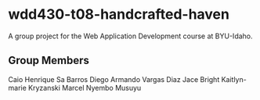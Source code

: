 # wdd430-t08-handcrafted-haven
A group project for the Web Application Development course at BYU-Idaho.

## Group Members
Caio Henrique Sa Barros
Diego Armando Vargas Diaz
Jace Bright
Kaitlyn-marie Kryzanski
Marcel Nyembo Musuyu
